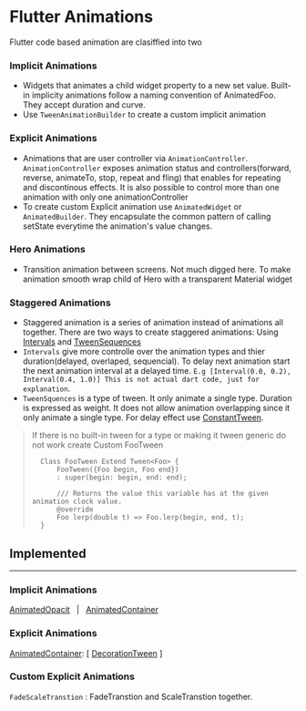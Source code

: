 # Flutter Animations

Flutter code based animation are clasiffied into two

### Implicit Animations

- Widgets that animates a child widget property to a new set value. Built-in implicity animations follow a naming convention of AnimatedFoo. They accept duration and curve.
- Use `TweenAnimationBuilder` to create a custom implicit animation

### Explicit Animations

- Animations that are user controller via `AnimationController`. `AnimationController` exposes animation status and controllers(forward, reverse, animateTo, stop, repeat and fling) that enables for repeating and discontinous effects. It is also possible to control more than one animation with only one animationController
- To create custom Explicit animation use `AnimatedWidget` or `AnimatedBuilder`. They encapsulate the common pattern of calling setState everytime the animation's value changes.

### Hero Animations

- Transition animation between screens. Not much digged here. To make animation smooth wrap child of Hero with a transparent Material widget

### Staggered Animations

- Staggered animation is a series of animation instead of animations all together. There are two ways to create staggered animations: Using [Intervals](https://api.flutter.dev/flutter/animation/Interval-class.html) and [TweenSequences](https://api.flutter.dev/flutter/animation/animation-library.html#staggered-animations-tweensequences)
- `Intervals` give more controlle over the animation types and thier duration(delayed, overlaped, sequencial). To delay next animation start the next animation interval at a delayed time. `E.g [Interval(0.0, 0.2), Interval(0.4, 1.0)] This is not actual dart code, just for explanation`.
- `TweenSquences` is a type of tween. It only animate a single type. Duration is expressed as weight. It does not allow animation overlapping since it only animate a single type. For delay effect use [ConstantTween](https://api.flutter.dev/flutter/animation/ConstantTween-class.html).

> If there is no built-in tween for a type or making it tween generic do not work create Custom FooTween
>
>       Class FooTween Extend Tween<Foo> { 
>           FooTween({Foo begin, Foo end})
>           : super(begin: begin, end: end); 
>
>           /// Returns the value this variable has at the given animation clock value.
>           @override
>           Foo lerp(double t) => Foo.lerp(begin, end, t);
>       }

## Implemented

---

### Implicit Animations

[AnimatedOpacit](https://api.flutter.dev/flutter/widgets/AnimatedOpacity-class.html) &nbsp;&nbsp;|&nbsp;&nbsp; [AnimatedContainer](https://api.flutter.dev/flutter/widgets/AnimatedContainer-class.html)

### Explicit Animations

[AnimatedContainer](https://api.flutter.dev/flutter/widgets/DecoratedBoxTransition-class.html): [ [DecorationTween](https://api.flutter.dev/flutter/widgets/DecorationTween-class.html) ]

### Custom Explicit Animations

`FadeScaleTranstion` : FadeTranstion and ScaleTranstion together.

